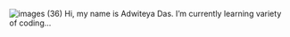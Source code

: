  ![images (36)](https://github.com/user-attachments/assets/9e489f79-8271-4899-a38c-0c9d8bc1203c)
Hi, my name is Adwiteya Das. I’m currently learning variety of coding...
